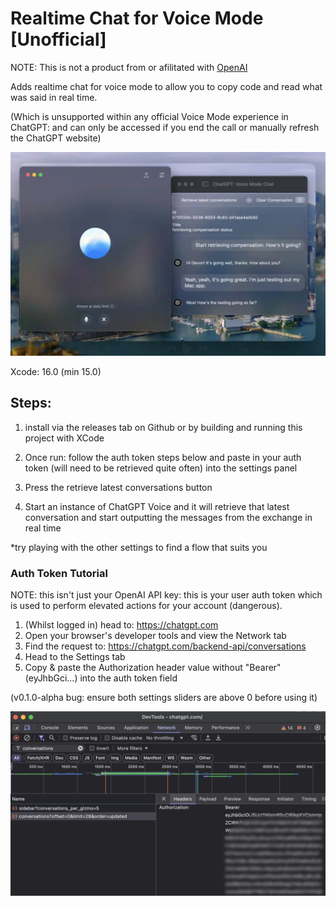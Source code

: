 # Realtime Chat for Voice Mode [Unofficial]

NOTE: This is not a product from or afilitated with [OpenAI](https://openai.com)

Adds realtime chat for voice mode to allow you to copy code and read what was said in real time.

(Which is unsupported within any official Voice Mode experience in ChatGPT: and can only be accessed if you end the call or manually refresh the ChatGPT website)

![Example](/example.png)

Xcode: 16.0 (min 15.0)

## Steps:

1. install via the releases tab on Github or by building and running this project with XCode

2. Once run: follow the auth token steps below and paste in your auth token (will need to be retrieved quite often) into the settings panel

3. Press the retrieve latest conversations button

4. Start an instance of ChatGPT Voice and it will retrieve that latest conversation and start outputting the messages from the exchange in real time

\*try playing with the other settings to find a flow that suits you

### Auth Token Tutorial

NOTE: this isn't just your OpenAI API key: this is your user auth token which is used to perform elevated actions for your account (dangerous).

1. (Whilst logged in) head to: https://chatgpt.com
2. Open your browser's developer tools and view the Network tab
3. Find the request to: https://chatgpt.com/backend-api/conversations
4. Head to the Settings tab
5. Copy & paste the Authorization header value without "Bearer" (eyJhbGci...) into the auth token field
   
(v0.1.0-alpha bug: ensure both settings sliders are above 0 before using it) 

![Auth Token Tutorial](/oaiVoiceModeChat/Assets.xcassets/AuthTokenTutorial.imageset/auth-token-tutorial.png)

